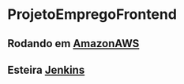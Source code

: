# ProjetoEmpregoFrontend

## Rodando em [AmazonAWS](http://ec2-3-225-72-167.compute-1.amazonaws.com)

## Esteira [Jenkins](http://ec2-3-225-72-167.compute-1.amazonaws.com:8081/job/Frontend-Emprego/)
